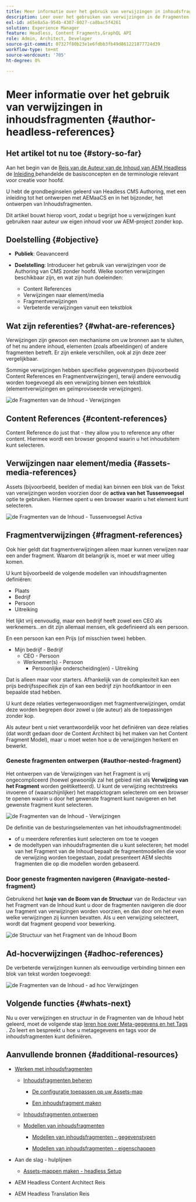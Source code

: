 ```yaml
---
title: Meer informatie over het gebruik van verwijzingen in inhoudsfragmenten
description: Leer over het gebruiken van verwijzingen in de Fragmenten van de Inhoud, voor inhoud, andere fragmenten en andere activa (media). Introduceer de noodzaak voor en de mechanica van geneste fragmenten voor Headless CMS Authoring.
exl-id: a65e8a5a-954b-4307-8027-ca8bac5f4261
solution: Experience Manager
feature: Headless, Content Fragments,GraphQL API
role: Admin, Architect, Developer
source-git-commit: 07327f80b23e1e6fdbb3fb49d861221877724d39
workflow-type: tm+mt
source-wordcount: '705'
ht-degree: 0%

---
```


# Meer informatie over het gebruik van verwijzingen in inhoudsfragmenten {#author-headless-references}

## Het artikel tot nu toe {#story-so-far}

Aan het begin van de [ Reis van de Auteur van de Inhoud van AEM Headless ](overview.md) de [ Inleiding ](introduction.md) behandelde de basisconcepten en de terminologie relevant voor creatie voor hoofd.

U hebt de grondbeginselen geleerd van Headless CMS Authoring, met een inleiding tot het ontwerpen met AEMaaCS en in het bijzonder, het ontwerpen van Inhoudsfragmenten.

Dit artikel bouwt hierop voort, zodat u begrijpt hoe u verwijzingen kunt gebruiken naar auteur uw eigen inhoud voor uw AEM-project zonder kop.

## Doelstelling {#objective}

* **Publiek**: Geavanceerd
* **Doelstelling**: Introduceer het gebruik van verwijzingen voor de Authoring van CMS zonder hoofd. Welke soorten verwijzingen beschikbaar zijn, en wat zijn hun doeleinden:

   * Content References
   * Verwijzingen naar element/media
   * Fragmentverwijzingen
   * Verbeterde verwijzingen vanuit een tekstblok

## Wat zijn referenties? {#what-are-references}

Verwijzingen zijn gewoon een mechanisme om uw bronnen aan te sluiten, of het nu andere inhoud, elementen (zoals afbeeldingen) of andere fragmenten betreft. Er zijn enkele verschillen, ook al zijn deze zeer vergelijkbaar.

Sommige verwijzingen hebben specifieke gegevenstypen (bijvoorbeeld Content References en Fragmentverwijzingen), terwijl andere eenvoudig worden toegevoegd als een verwijzing binnen een tekstblok (elementverwijzingen en geïmproviseerde verwijzingen).

![ de Fragmenten van de Inhoud - Verwijzingen ](/help/sites-cloud/administering/content-fragments/assets/cf-authoring-overview.png)

## Content References {#content-references}

Content Reference do just that - they allow you to reference any other content. Hiermee wordt een browser geopend waarin u het inhoudsitem kunt selecteren.

## Verwijzingen naar element/media {#assets-media-references}

Assets (bijvoorbeeld, beelden of media) kan binnen een blok van de Tekst van verwijzingen worden voorzien door de **activa van het Tussenvoegsel** optie te gebruiken. Hiermee opent u een browser waarin u het element kunt selecteren.

![ de Fragmenten van de Inhoud - Tussenvoegsel Activa ](/help/journey-headless/author/assets/headless-journey-author-references-02.png)

## Fragmentverwijzingen {#fragment-references}

Ook hier geldt dat fragmentverwijzingen alleen maar kunnen verwijzen naar een ander fragment. Waarom dit belangrijk is, moet er wat meer uitleg komen.

U kunt bijvoorbeeld de volgende modellen van inhoudsfragmenten definiëren:

* Plaats
* Bedrijf
* Persoon
* Uitreiking

Het lijkt vrij eenvoudig, maar een bedrijf heeft zowel een CEO als werknemers...en dit zijn allemaal mensen, elk gedefinieerd als een persoon.

En een persoon kan een Prijs (of misschien twee) hebben.

* Mijn bedrijf - Bedrijf
   * CEO - Persoon
   * Werknemer(s) - Persoon
      * Persoonlijke onderscheiding(en) - Uitreiking

Dat is alleen maar voor starters. Afhankelijk van de complexiteit kan een prijs bedrijfsspecifiek zijn of kan een bedrijf zijn hoofdkantoor in een bepaalde stad hebben.

U kunt deze relaties vertegenwoordigen met fragmentverwijzingen, omdat deze worden begrepen door zowel u (de auteur) als de toepassingen zonder kop.

Als auteur bent u niet verantwoordelijk voor het definiëren van deze relaties (dat wordt gedaan door de Content Architect bij het maken van het Content Fragment Model), maar u moet weten hoe u de verwijzingen herkent en bewerkt.

<!--
![Content Modeling with Content Fragments](/help/journey-headless/developer/assets/headless-modeling-01.png "Content Modeling with Content Fragments")
-->

### Geneste fragmenten ontwerpen {#author-nested-fragment}

Het ontwerpen van de Verwijzingen van het Fragment is vrij ongecompliceerd (hoewel gewoonlijk zal het gebied niet als **Verwijzing van het Fragment** worden geëtiketteerd). U kunt de verwijzing rechtstreeks invoeren of (waarschijnlijker) het mappictogram selecteren om een browser te openen waarin u door het gewenste fragment kunt navigeren en het gewenste fragment kunt selecteren.

![ de Fragmenten van de Inhoud - Verwijzingen ](/help/journey-headless/author/assets/headless-journey-author-references-03.png)

De definitie van de besturingselementen van het inhoudsfragmentmodel:

* of u meerdere referenties kunt selecteren om toe te voegen
* de modeltypen van inhoudsfragmenten die u kunt selecteren; het model van het Fragment van de Inhoud bepaalt de fragmentmodellen die voor de verwijzing worden toegestaan, zodat presenteert AEM slechts fragmenten die op die modellen worden gebaseerd.

### Door geneste fragmenten navigeren {#navigate-nested-fragment}

Gebruikend het **lusje van de Boom van de Structuur** van de Redacteur van het Fragment van de Inhoud kunt u door de fragmenten navigeren die door uw fragment van verwijzingen worden voorzien, en dan door om het even welke verwijzingen zij kunnen bevatten. Als u een verwijzing selecteert, wordt dat fragment geopend voor bewerking.

![ de Structuur van het Fragment van de Inhoud Boom ](/help/sites-cloud/administering/content-fragments/assets/cf-authoring-structure-tree.png)

## Ad-hocverwijzingen {#adhoc-references}

De verbeterde verwijzingen kunnen als eenvoudige verbinding binnen een blok van tekst worden toegevoegd:

![ de Fragmenten van de Inhoud - ad hoc Verwijzingen ](/help/journey-headless/author/assets/headless-journey-author-references-04.png)

## Volgende functies {#whats-next}

Nu u over verwijzingen en structuur in de Fragmenten van de Inhoud hebt geleerd, moet de volgende stap [ leren hoe over Meta-gegevens en het Tags ](metadata-tagging.md). Zo leert en bespreekt u hoe u metagegevens en tags voor de inhoudsfragmenten kunt definiëren.

## Aanvullende bronnen {#additional-resources}

* [Werken met inhoudsfragmenten](/help/sites-cloud/administering/content-fragments/overview.md)

   * [Inhoudsfragmenten beheren](/help/sites-cloud/administering/content-fragments/managing.md)

      * [De configuratie toepassen op uw Assets-map](/help/sites-cloud/administering/content-fragments/setup.md#apply-the-configuration-to-your-folder)

      * [Een inhoudsfragment maken](/help/sites-cloud/administering/content-fragments/managing.md#creating-a-content-fragment)

   * [Inhoudsfragmenten ontwerpen](/help/sites-cloud/administering/content-fragments/authoring.md)

   * [Modellen van inhoudsfragmenten](/help/sites-cloud/administering/content-fragments/managing-content-fragment-models.md)

      * [Modellen van inhoudsfragmenten - gegevenstypen](/help/sites-cloud/administering/content-fragments/content-fragment-models.md#data-types)

      * [Modellen van inhoudsfragmenten - eigenschappen](/help/sites-cloud/administering/content-fragments/content-fragment-models.md#properties)

* Aan de slag - hulplijnen
   * [Assets-mappen maken - headless Setup](/help/headless/setup/create-assets-folder.md)

* AEM Headless Content Architect Reis

* AEM Headless Translation Reis
